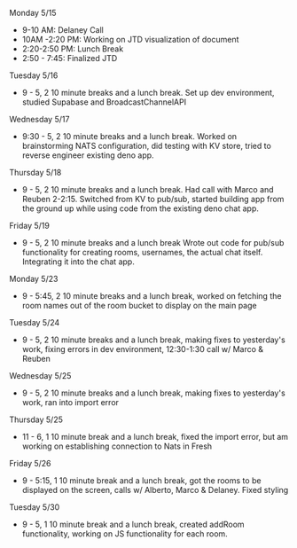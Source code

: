 Monday 5/15
<ul>
  <li>9-10 AM: Delaney Call</li>
  <li>10AM -2:20 PM: Working on JTD visualization of document</li>
  <li>2:20-2:50 PM: Lunch Break</li>
  <li>2:50 - 7:45: Finalized JTD</li>
</ul>

Tuesday 5/16
<ul>
  <li>9 - 5, 2 10 minute breaks and a lunch break. Set up dev environment, studied Supabase and BroadcastChannelAPI</li>
</ul>

Wednesday 5/17 
<ul>
  <li>9:30 - 5, 2 10 minute breaks and a lunch break. Worked on brainstorming NATS configuration, did testing with KV store, tried to reverse engineer existing deno app. </li>
</ul>

Thursday 5/18 
<ul>
  <li>9 - 5, 2 10 minute breaks and a lunch break. Had call with Marco and Reuben 2-2:15. Switched from KV to pub/sub, started building app from the ground up while using code from the existing deno chat app.</li>
</ul>

Friday 5/19
<ul>
  <li>9 - 5, 2 10 minute breaks and a lunch break Wrote out code for pub/sub functionality for creating rooms, usernames, the actual chat itself. Integrating it into the chat app.</li>
</ul>

Monday 5/23
<ul>
  <li>9 - 5:45, 2 10 minute breaks and a lunch break, worked on fetching the room names out of the room bucket to display on the main page</li>
</ul>

Tuesday 5/24
<ul>
  <li>9 - 5, 2 10 minute breaks and a lunch break, making fixes to yesterday's work, fixing errors in dev environment, 12:30-1:30 call w/ Marco & Reuben</li>
</ul>

Wednesday 5/25 
<ul>
  <li>9 - 5, 2 10 minute breaks and a lunch break, making fixes to yesterday's work, ran into import error</li>
</ul>

Thursday 5/25 
<ul>
  <li>11 - 6, 1 10 minute break and a lunch break, fixed the import error, but am working on establishing connection to Nats in Fresh</li>
</ul>

Friday 5/26
<ul>
  <li>9 - 5:15, 1 10 minute break and a lunch break, got the rooms to be displayed on the screen, calls w/ Alberto, Marco & Delaney. Fixed styling</li>
</ul>

Tuesday 5/30
<ul>
  <li>9 - 5, 1 10 minute break and a lunch break, created addRoom functionality, working on JS functionality for each room.</li>
</ul>